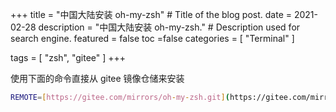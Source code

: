 +++
title = "中国大陆安装 oh-my-zsh" # Title of the blog post.
date = 2021-02-28
description = "中国大陆安装 oh-my-zsh." # Description used for search engine.
featured = false 
toc =false
categories = [
  "Terminal"
]

tags = [
  "zsh",
  "gitee"
]
+++

使用下面的命令直接从 gitee 镜像仓储来安装
<!--more-->

```bash
REMOTE=[https://gitee.com/mirrors/oh-my-zsh.git](https://gitee.com/mirrors/oh-my-zsh.git) sh -c "$(curl -fsSL [https://gitee.com/mirrors/oh-my-zsh/raw/master/tools/install.sh](https://gitee.com/mirrors/oh-my-zsh/raw/master/tools/install.sh))"
```